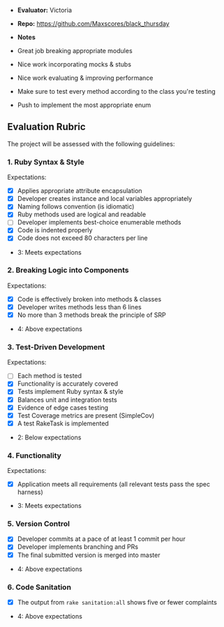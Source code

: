 * **Evaluator:** Victoria
* **Repo:** https://github.com/Maxscores/black_thursday
* **Notes**

* Great job breaking appropriate modules
* Nice work incorporating mocks & stubs
* Nice work evaluating & improving performance
* Make sure to test every method according to the class you're testing
* Push to implement the most appropriate enum

## Evaluation Rubric

The project will be assessed with the following guidelines:

### 1. Ruby Syntax & Style

Expectations: 

- [x] Applies appropriate attribute encapsulation  
- [x] Developer creates instance and local variables appropriately
- [x] Naming follows convention (is idiomatic)
- [x] Ruby methods used are logical and readable  
- [ ] Developer implements best-choice enumerable methods
- [x] Code is indented properly
- [x] Code does not exceed 80 characters per line

* 3: Meets expectations

### 2. Breaking Logic into Components

Expectations: 

- [x] Code is effectively broken into methods & classes 
- [x] Developer writes methods less than 6 lines 
- [x] No more than 3 methods break the principle of SRP 

* 4: Above expectations

### 3. Test-Driven Development

Expectations: 

- [ ] Each method is tested  
- [x] Functionality is accurately covered
- [x] Tests implement Ruby syntax & style   
- [x] Balances unit and integration tests 
- [x] Evidence of edge cases testing 
- [x] Test Coverage metrics are present (SimpleCov)
- [x] A test RakeTask is implemented

* 2: Below expectations

### 4. Functionality

Expectations: 

- [x] Application meets all requirements (all relevant tests pass the spec harness)

* 3: Meets expectations

### 5. Version Control

- [x] Developer commits at a pace of at least 1 commit per hour
- [x] Developer implements branching and PRs
- [x] The final submitted version is merged into master

* 4: Above expectations

### 6. Code Sanitation

- [x] The output from `rake sanitation:all` shows five or fewer complaints

* 4: Above expectations
